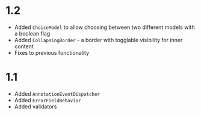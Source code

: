 # 1.2
- Added `ChoiceModel` to allow choosing between two different models with a boolean flag
- Added `CollapsingBorder` - a border with togglable visibility for inner content
- Fixes to previous functionality

# 1.1
- Added `AnnotationEventDispatcher`
- Added `ErrorFieldBehavior`
- Added validators

